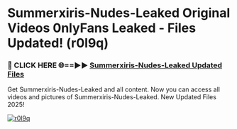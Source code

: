# Summerxiris-Nudes-Leaked Original Videos 0nlyFans Leaked - Files Updated! (r0l9q)

<h3>🔴 CLICK HERE 🌐==►► <a href="https://tinyurl.com/5h6xmrr3" rel="nofollow">Summerxiris-Nudes-Leaked Updated Files</a></h3>

Get Summerxiris-Nudes-Leaked and all content. Now you can access all videos and pictures of Summerxiris-Nudes-Leaked. New Updated Files 2025!

[![r0l9q](https://i.imgur.com/KVD873Z.gif)](https://tinyurl.com/5h6xmrr3)
